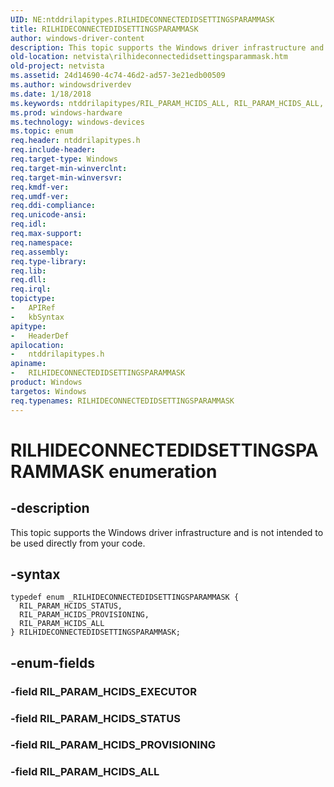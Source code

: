 ```yaml
---
UID: NE:ntddrilapitypes.RILHIDECONNECTEDIDSETTINGSPARAMMASK
title: RILHIDECONNECTEDIDSETTINGSPARAMMASK
author: windows-driver-content
description: This topic supports the Windows driver infrastructure and is not intended to be used directly from your code.
old-location: netvista\rilhideconnectedidsettingsparammask.htm
old-project: netvista
ms.assetid: 24d14690-4c74-46d2-ad57-3e21edb00509
ms.author: windowsdriverdev
ms.date: 1/18/2018
ms.keywords: ntddrilapitypes/RIL_PARAM_HCIDS_ALL, RIL_PARAM_HCIDS_ALL, RIL_PARAM_HCIDS_PROVISIONING, RIL_PARAM_HCIDS_STATUS, ntddrilapitypes/RIL_PARAM_HCIDS_PROVISIONING, ntddrilapitypes/RILHIDECONNECTEDIDSETTINGSPARAMMASK, netvista.rilhideconnectedidsettingsparammask, RILHIDECONNECTEDIDSETTINGSPARAMMASK, RILHIDECONNECTEDIDSETTINGSPARAMMASK enumeration [Network Drivers Starting with Windows Vista], ntddrilapitypes/RIL_PARAM_HCIDS_STATUS
ms.prod: windows-hardware
ms.technology: windows-devices
ms.topic: enum
req.header: ntddrilapitypes.h
req.include-header: 
req.target-type: Windows
req.target-min-winverclnt: 
req.target-min-winversvr: 
req.kmdf-ver: 
req.umdf-ver: 
req.ddi-compliance: 
req.unicode-ansi: 
req.idl: 
req.max-support: 
req.namespace: 
req.assembly: 
req.type-library: 
req.lib: 
req.dll: 
req.irql: 
topictype:
-	APIRef
-	kbSyntax
apitype:
-	HeaderDef
apilocation:
-	ntddrilapitypes.h
apiname:
-	RILHIDECONNECTEDIDSETTINGSPARAMMASK
product: Windows
targetos: Windows
req.typenames: RILHIDECONNECTEDIDSETTINGSPARAMMASK
---
```


# RILHIDECONNECTEDIDSETTINGSPARAMMASK enumeration


## -description


This topic supports the Windows driver infrastructure and is not intended to be used directly from your code.


## -syntax


````
typedef enum _RILHIDECONNECTEDIDSETTINGSPARAMMASK { 
  RIL_PARAM_HCIDS_STATUS,
  RIL_PARAM_HCIDS_PROVISIONING,
  RIL_PARAM_HCIDS_ALL
} RILHIDECONNECTEDIDSETTINGSPARAMMASK;
````


## -enum-fields




### -field RIL_PARAM_HCIDS_EXECUTOR



### -field RIL_PARAM_HCIDS_STATUS



### -field RIL_PARAM_HCIDS_PROVISIONING



### -field RIL_PARAM_HCIDS_ALL


